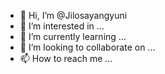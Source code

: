 - 👋 Hi, I’m @Jilosayangyuni
- 👀 I’m interested in ...
- 🌱 I’m currently learning ...
- 💞️ I’m looking to collaborate on ...
- 📫 How to reach me ...

<!---
Jilosayangyuni/Jilosayangyuni is a ✨ special ✨ repository because its `README.md` (this file) appears on your GitHub profile.
You can click the Preview link to take a look at your changes.
--->
